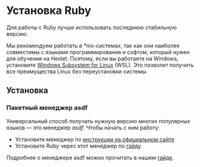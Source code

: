 # Установка Ruby

Для работы с Ruby лучше использовать последнюю стабильную версию.

Мы рекомендуем работать в *nix-системах, так как они наиболее совместимы с языками программирования и софтом, который нужен для обучения на Hexlet. Поэтому, если вы работаете на Windows, установите [Windows Subsystem for Linux](https://docs.microsoft.com/ru-ru/windows/wsl/install-win10) (WSL). Это позволит получить все преимущества Linux без переустановки системы.

## Установка

### Пакетный менеджер asdf

Универсальный способ получать нужную версию многих популярных языков — это менеджер *asdf*. Чтобы начать с ним работу:
* Установите менеджер по [инструкции на официальном сайте](https://asdf-vm.com/guide/getting-started.html#_3-install-asdf)
* Установите Ruby через этот менеджер по [гайду](https://github.com/asdf-vm/asdf-ruby)

Подробнее о менеджере asdf можно прочитать в нашем [гайде](https://guides.hexlet.io/version_managers/).
